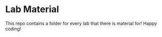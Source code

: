 # Lab Material

This repo contains a folder for every lab that there is material for! Happy coding!
